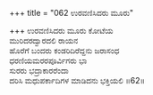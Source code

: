 +++
title = "062 ಉರವಣಿಸಿದರು ಮೂರು"

+++
ಉರವಣಿಸಿದರು ಮೂರು ಕೋಟೆಯ  
ಮುರಿದರದ್ವಾರದಲಿ ರಾಯನ   
ಹೊರೆಗೆ ಬಂದರು ಕಂಡರಿದಿರೆದ್ದನು ಜರಾಸಂಧ  
ಧರಣಿಯಮರರಪೂರ್ವಿಗರು ಭಾ  
ಸುರರು ಭದ್ರಾಕಾರರೆಂದಾ  
ದರಿಸಿ ಮಧುಪರ್ಕಾದಿಗಳ ಮಾಡಿದನು ಭಕ್ತಿಯಲಿ      ॥62॥